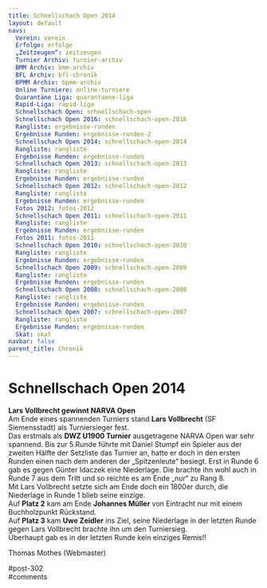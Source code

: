 ```yaml
---
title: Schnellschach Open 2014 
layout: default
navs:
  Verein: verein
  Erfolge: erfolge
  „Zeitzeugen“: zeitzeugen
  Turnier Archiv: turnier-archiv
  BMM Archiv: bmm-archiv
  BFL Archiv: bfl-chronik
  BPMM Archiv: bpmm-archiv
  Online Turniere: online-turniere
  Quarantäne Liga: quarantaene-liga
  Rapid-Liga: rapid-liga
  Schnellschach Open: schnellschach-open
  Schnellschach Open 2016: schnellschach-open-2016
  Rangliste: ergebnisse-runden
  Ergebnisse Runden: ergebnisse-runden-2
  Schnellschach Open 2014: schnellschach-open-2014
  Rangliste: rangliste
  Ergebnisse Runden: ergebnisse-runden
  Schnellschach Open 2013: schnellschach-open-2013
  Rangliste: rangliste
  Ergebnisse Runden: ergebnisse-runden
  Schnellschach Open 2012: schnellschach-open-2012
  Rangliste: rangliste
  Ergebnisse Runden: ergebnisse-runden
  Fotos 2012: fotos-2012
  Schnellschach Open 2011: schnellschach-open-2011
  Rangliste: rangliste
  Ergebnisse Runden: ergebnisse-runden
  Fotos 2011: fotos-2011
  Schnellschach Open 2010: schnellschach-open-2010
  Rangliste: rangliste
  Ergebnisse Runden: ergebnisse-runden
  Schnellschach Open 2009: schnellschach-open-2009
  Rangliste: rangliste
  Ergebnisse Runden: ergebnisse-runden
  Schnellschach Open 2008: schnellschach-open-2008
  Rangliste: rangliste
  Ergebnisse Runden: ergebnisse-runden
  Schnellschach Open 2007: schnellschach-open-2007
  Rangliste: rangliste
  Ergebnisse Runden: ergebnisse-runden
  Skat: skat
navbar: false
parent_title: Chronik
---
```

<div class="post-302 page type-page status-publish hentry" id="post-302">
<h1 class="entry-title">Schnellschach Open 2014</h1>
<div class="entry-content">
<p><strong>Lars Vollbrecht gewinnt NARVA Open</strong><br/>
Am Ende eines spannenden Turniers stand <strong>Lars Vollbrecht</strong> (SF Siemensstadt) als Turniersieger fest.<br/>
Das erstmals als <strong>DWZ U1900 Turnier</strong> ausgetragene NARVA Open war sehr spannend. Bis zur 5.Runde führte mit Daniel Stumpf ein Spieler aus der zweiten Hälfte der Setzliste das Turnier an, hatte er doch in den ersten Runden einen nach dem anderen der „Spitzenleute“ besiegt. Erst in Runde 6 gab es gegen Günter Idaczek eine Niederlage. Die brachte ihn wohl auch in Runde 7 aus dem Tritt und so reichte es am Ende „nur“ zu Rang 8.<br/>
Mit Lars Vollbrecht setzte sich am Ende doch ein 1800er durch, die Niederlage in Runde 1 blieb seine einzige.<br/>
Auf <strong>Platz 2</strong> kam am Ende <strong>Johannes Müller</strong> von Eintracht nur mit einem Buchholzpunkt Rückstand.<br/>
Auf <strong>Platz 3</strong> kam <strong>Uwe Zeidler</strong> ins Ziel, seine Niederlage in der letzten Runde gegen Lars Vollbrecht brachte ihn um den Turniersieg.<br/>
Überhaupt gab es in der letzten Runde kein einziges Remis!!</p>
<p>Thomas Mothes (Webmaster)</p>
</div><!-- .entry-content -->
</div> #post-302 
<div id="comments">
</div> #comments 
